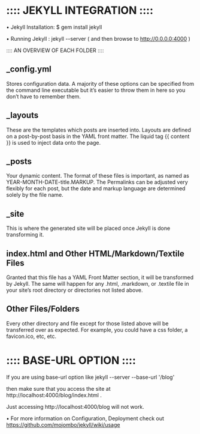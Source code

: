 :::: JEKYLL INTEGRATION ::::
============================

• Jekyll Installation:
	$ gem install jekyll

• Running Jekyll :
   jekyll --server
   ( and then browse to http://0.0.0.0:4000 )


:::: AN OVERVIEW OF EACH FOLDER ::::

_config.yml
------------
Stores configuration data. A majority of these options can be specified from the command line executable but it’s easier to throw them in here so you don’t have to remember them.

_layouts
---------
These are the templates which posts are inserted into. Layouts are defined on a post-by-post basis in the YAML front matter. The liquid tag {{ content }} is used to inject data onto the page.

_posts
-------
Your dynamic content. The format of these files is important, as named as YEAR-MONTH-DATE-title.MARKUP. The Permalinks can be adjusted very flexibly for each post, but the date and markup language are determined solely by the file name.
       
_site
------
This is where the generated site will be placed once Jekyll is done transforming it. 


index.html and Other HTML/Markdown/Textile Files
------------------------------------------------

Granted that this file has a YAML Front Matter section, it will be transformed by Jekyll. The same will happen for any .html, .markdown, or .textile file in your site’s root directory or directories not listed above.             


Other Files/Folders
-------------------

Every other directory and file except for those listed above will be transferred over as expected. For example, you could have a css folder, a favicon.ico, etc, etc.


:::: BASE-URL OPTION ::::
=========================

If you are using base-url option like
	jekyll --server --base-url '/blog'

then make sure that you access the site at
	http://localhost:4000/blog/index.html .

Just accessing
 	http://localhost:4000/blog
will not work.    


• For more information on Configuration, Deployment check out
		https://github.com/mojombo/jekyll/wiki/usage